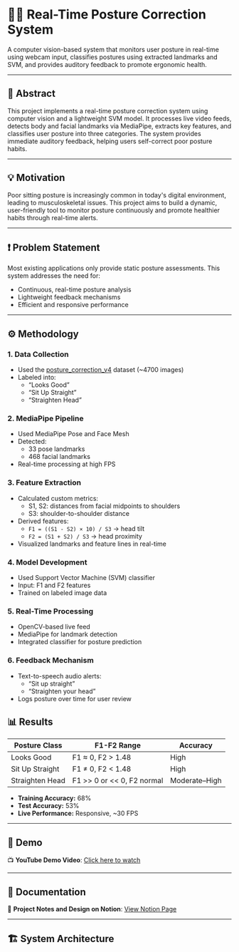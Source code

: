 # 🧍‍♂️ Real-Time Posture Correction System

A computer vision-based system that monitors user posture in real-time using webcam input, classifies postures using extracted landmarks and SVM, and provides auditory feedback to promote ergonomic health.

---

## 📖 Abstract

This project implements a real-time posture correction system using computer vision and a lightweight SVM model. It processes live video feeds, detects body and facial landmarks via MediaPipe, extracts key features, and classifies user posture into three categories. The system provides immediate auditory feedback, helping users self-correct poor posture habits.

---

## 💡 Motivation

Poor sitting posture is increasingly common in today's digital environment, leading to musculoskeletal issues. This project aims to build a dynamic, user-friendly tool to monitor posture continuously and promote healthier habits through real-time alerts.

---

## ❗ Problem Statement

Most existing applications only provide static posture assessments. This system addresses the need for:
- Continuous, real-time posture analysis
- Lightweight feedback mechanisms
- Efficient and responsive performance

---

## ⚙️ Methodology

### 1. Data Collection
- Used the [posture_correction_v4](https://universe.roboflow.com/) dataset (~4700 images)
- Labeled into:
  - “Looks Good”
  - “Sit Up Straight”
  - “Straighten Head”

### 2. MediaPipe Pipeline
- Used MediaPipe Pose and Face Mesh
- Detected:
  - 33 pose landmarks
  - 468 facial landmarks
- Real-time processing at high FPS

### 3. Feature Extraction
- Calculated custom metrics:
  - S1, S2: distances from facial midpoints to shoulders
  - S3: shoulder-to-shoulder distance
- Derived features:
  - `F1 = ((S1 - S2) × 10) / S3` → head tilt
  - `F2 = (S1 + S2) / S3` → head proximity
- Visualized landmarks and feature lines in real-time

### 4. Model Development
- Used Support Vector Machine (SVM) classifier
- Input: F1 and F2 features
- Trained on labeled image data

### 5. Real-Time Processing
- OpenCV-based live feed
- MediaPipe for landmark detection
- Integrated classifier for posture prediction

### 6. Feedback Mechanism
- Text-to-speech audio alerts:
  - “Sit up straight”
  - “Straighten your head”
- Logs posture over time for user review

## 📊 Results

| Posture Class        | F1-F2 Range                 | Accuracy         |
|----------------------|-----------------------------|------------------|
| Looks Good           | F1 ≈ 0, F2 > 1.48            | High             |
| Sit Up Straight      | F1 ≠ 0, F2 < 1.48            | High             |
| Straighten Head      | F1 >> 0 or << 0, F2 normal   | Moderate–High    |

- **Training Accuracy:** 68%  
- **Test Accuracy:** 53%  
- **Live Performance:** Responsive, ~30 FPS

---

## 🎥 Demo

📺 **YouTube Demo Video**: [Click here to watch](https://youtu.be/SRiI0eHTCrQ)

---

## 📝 Documentation

📄 **Project Notes and Design on Notion**: [View Notion Page](https://erratic-herring-227.notion.site/1d734ef4af9c80c98166def1dbf2c64e?v=1d734ef4af9c81a98135000ce724b654)

---

## 🏗️ System Architecture


